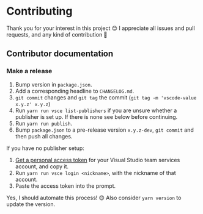 # Contributing

Thank you for your interest in this project 😊 I appreciate all issues and pull
requests, and any kind of contribution 🙂

## Contributor documentation

### Make a release

1. Bump version in `package.json`.
2. Add a corresponding headline to `CHANGELOG.md`.
3. `git commit` changes and `git tag` the commit (`git tag -m 'vscode-value x.y.z' x.y.z`)
4. Run `yarn run vsce list-publishers` if you are unsure whether a publisher is
   set up.  If there is none see below before continuing.
5. Run `yarn run publish`.
6. Bump `package.json` to a pre-release version `x.y.z-dev`, `git commit` and
   then push all changes.

If you have no publisher setup:

1. [Get a personal access token][1] for your Visual Studio team services
   account, and copy it.
2. Run `yarn run vsce login <nickname>`, with the nickname of that account.
3. Paste the access token into the prompt.

[1]: https://code.visualstudio.com/docs/extensions/publish-extension#_get-a-personal-access-token

Yes, I should automate this process! 😊  Also consider `yarn version` to update
the version.

